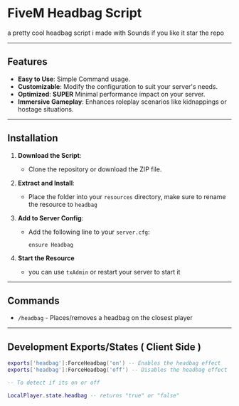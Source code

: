 # FiveM Headbag Script

a pretty cool headbag script i made with Sounds if you like it star the repo 

---

## Features
- **Easy to Use**: Simple Command usage.
- **Customizable**: Modify the configuration to suit your server's needs.
- **Optimized**: **SUPER** Minimal performance impact on your server.
- **Immersive Gameplay**: Enhances roleplay scenarios like kidnappings or hostage situations.

---

## Installation
1. **Download the Script**:
   - Clone the repository or download the ZIP file.

2. **Extract and Install**:
   - Place the folder into your `resources` directory, make sure to rename the resource to `headbag`

3. **Add to Server Config**:
   - Add the following line to your `server.cfg`:
     ```plaintext
     ensure Headbag
     ```

4. **Start the Resource**
   - you can use `txAdmin` or restart your server to start it

---

## Commands
- `/headbag` - Places/removes a headbag on the closest player

---

## Development Exports/States ( Client Side )

```lua
exports['headbag']:ForceHeadbag('on') -- Enables the headbag effect
exports['headbag']:ForceHeadbag('off') -- Disables the headbag effect

-- To detect if its on or off

LocalPlayer.state.headbag -- returns "true" or "false"
```




